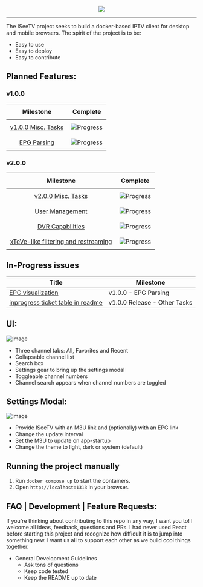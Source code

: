 <p align="center"><img src=https://github.com/user-attachments/assets/16ca67e4-b7ec-430b-82c5-65042506797d/></p>

<hr></hr>

The ISeeTV project seeks to build a docker-based IPTV client for desktop and mobile browsers. The spirit of the project is to be:
- Easy to use
- Easy to deploy
- Easy to contribute

## Planned Features:
### v1.0.0
<table style="width: 100%; border-collapse: collapse; text-align: center;">
  <thead>
    <tr>
      <th style="padding: 10px; white-space: nowrap;">Milestone</th>
      <th style="padding: 10px; white-space: nowrap;">Complete</th>
    </tr>
  </thead>
  <tbody>
    <tr>
      <td style="padding: 10px; white-space: nowrap;">
        <a href="https://github.com/Jacob-Lasky/ISeeTV/milestone/1" target="_blank">
          v1.0.0 Misc. Tasks
        </a>
      </td>
      <td style="padding: 10px; white-space: nowrap;">
        <img src="https://img.shields.io/github/milestones/progress-percent/Jacob-Lasky/ISeeTV/1?label=" alt="Progress">
      </td>
    </tr>
    <tr>
      <td style="padding: 10px; white-space: nowrap;">
        <a href="https://github.com/Jacob-Lasky/ISeeTV/milestone/6" target="_blank">
          EPG Parsing
        </a>
      </td>
      <td style="padding: 10px; white-space: nowrap;">
        <img src="https://img.shields.io/github/milestones/progress-percent/Jacob-Lasky/ISeeTV/6?label=" alt="Progress">
      </td>
    </tr>
  </tbody>
</table>

### v2.0.0
<table style="width: 100%; border-collapse: collapse; text-align: center;">
  <thead>
    <tr>
      <th style="padding: 10px; white-space: nowrap;">Milestone</th>
      <th style="padding: 10px; white-space: nowrap;">Complete</th>
    </tr>
  </thead>
  <tbody>
    <tr>
      <td style="padding: 10px; white-space: nowrap;">
        <a href="https://github.com/Jacob-Lasky/ISeeTV/milestone/4" target="_blank">
          v2.0.0 Misc. Tasks
        </a>
      </td>
      <td style="padding: 10px; white-space: nowrap;">
        <img src="https://img.shields.io/github/milestones/progress-percent/Jacob-Lasky/ISeeTV/4?label=" alt="Progress">
      </td>
    </tr>
    <tr>
      <td style="padding: 10px; white-space: nowrap;">
        <a href="https://github.com/Jacob-Lasky/ISeeTV/milestone/2" target="_blank">
          User Management
        </a>
      </td>
      <td style="padding: 10px; white-space: nowrap;">
        <img src="https://img.shields.io/github/milestones/progress-percent/Jacob-Lasky/ISeeTV/2?label=" alt="Progress">
      </td>
    </tr>
    <tr>
      <td style="padding: 10px; white-space: nowrap;">
        <a href="https://github.com/Jacob-Lasky/ISeeTV/milestone/3" target="_blank">
          DVR Capabilities
        </a>
      </td>
      <td style="padding: 10px; white-space: nowrap;">
        <img src="https://img.shields.io/github/milestones/progress-percent/Jacob-Lasky/ISeeTV/3?label=" alt="Progress">
      </td>
    </tr>
    <tr>
      <td style="padding: 10px; white-space: nowrap;">
        <a href="https://github.com/Jacob-Lasky/ISeeTV/milestone/5" target="_blank">
          xTeVe-like filtering and restreaming
        </a>
      </td>
      <td style="padding: 10px; white-space: nowrap;">
        <img src="https://img.shields.io/github/milestones/progress-percent/Jacob-Lasky/ISeeTV/5?label=" alt="Progress">
      </td>
    </tr>
  </tbody>
</table>

## In-Progress issues
<!-- START TICKETS -->
| Title | Milestone |
|-------|-----------|
| [EPG visualization](https://github.com/Jacob-Lasky/ISeeTV/issues/52) | v1.0.0 - EPG Parsing |
| [inprogress ticket table in readme](https://github.com/Jacob-Lasky/ISeeTV/issues/54) | v1.0.0 Release - Other Tasks |
<!-- END TICKETS -->

## UI:
![image](https://github.com/user-attachments/assets/30fffa09-fbca-45a5-a6ef-4c3c6ff2907b)
- Three channel tabs: All, Favorites and Recent
- Collapsable channel list
- Search box
- Settings gear to bring up the settings modal
- Toggleable channel numbers
-   Channel search appears when channel numbers are toggled

## Settings Modal:
![image](https://github.com/user-attachments/assets/56c695d2-434d-4109-9be3-8f4717bb367f)
- Provide ISeeTV with an M3U link and (optionally) with an EPG link
- Change the update interval
- Set the M3U to update on app-startup
- Change the theme to light, dark or system (default)

## Running the project manually

1. Run `docker compose up` to start the containers.
2. Open `http://localhost:1313` in your browser.

## FAQ | Development | Feature Requests:
If you're thinking about contributing to this repo in any way, I want you to! I welcome all ideas, feedback, questions and PRs. I had never used React before starting this project and recognize how difficult it is to jump into something new. I want us all to support each other as we build cool things together.
- General Development Guidelines
  - Ask tons of questions
  - Keep code tested
  - Keep the README up to date
